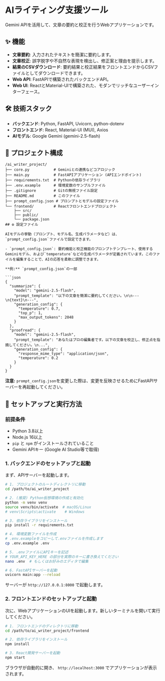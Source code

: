 # AIライティング支援ツール

Gemini APIを活用して、文章の要約と校正を行うWebアプリケーションです。

## ✨ 機能

- **文章要約**: 入力されたテキストを簡潔に要約します。
- **文章校正**: 誤字脱字や不自然な表現を検出し、修正案と理由を提示します。
- **結果のCSVダウンロード**: 要約結果と校正結果をフロントエンドからCSVファイルとしてダウンロードできます。
- **Web API**: FastAPIで構築されたバックエンドAPI。
- **Web UI**: ReactとMaterial-UIで構築された、モダンでリッチなユーザーインターフェース。

## 🛠️ 技術スタック

- **バックエンド**: Python, FastAPI, Uvicorn, python-dotenv
- **フロントエンド**: React, Material-UI (MUI), Axios
- **AIモデル**: Google Gemini (gemini-2.5-flash)

## 📂 プロジェクト構成

```
/ai_writer_project/
├── core.py           # Geminiとの連携などコアロジック
├── main.py           # FastAPIアプリケーション (APIエンドポイント)
├── requirements.txt  # Pythonの依存ライブラリ
├── .env.example      # 環境変数のサンプルファイル
├── .gitignore        # Gitの無視ファイル設定
├── README.md         # このファイル
├── prompt_config.json # プロンプトとモデルの設定ファイル
└── frontend/         # Reactフロントエンドプロジェクト
    ├── src/
    ├── public/
    └── package.json
## ⚙️ 設定ファイル

AIモデルの挙動（プロンプト、モデル名、生成パラメータなど）は、`prompt_config.json`ファイルで設定できます。

- `prompt_config.json`: 要約機能と校正機能のプロンプトテンプレート、使用するGeminiモデル、および`temperature`などの生成パラメータが定義されています。このファイルを編集することで、AIの応答を柔軟に調整できます。

**例:** `prompt_config.json`の一部

```json
{
  "summarize": {
    "model": "gemini-2.5-flash",
    "prompt_template": "以下の文章を簡潔に要約してください。\n\n---\n{text}\n---",
    "generation_config": {
      "temperature": 0.7,
      "top_p": 1,
      "max_output_tokens": 2048
    }
  },
  "proofread": {
    "model": "gemini-2.5-flash",
    "prompt_template": "あなたはプロの編集者です。以下の文章を校正し、修正点を指摘してください。\n...",
    "generation_config": {
      "response_mime_type": "application/json",
      "temperature": 0.2
    }
  }
}
```

**注意:** `prompt_config.json`を変更した際は、変更を反映させるためにFastAPIサーバーを再起動してください。

## 🚀 セットアップと実行方法


### 前提条件

- Python 3.8以上
- Node.js 16以上
- `pip` と `npm` がインストールされていること
- Gemini APIキー (Google AI Studio等で取得)

### 1. バックエンドのセットアップと起動

まず、APIサーバーを起動します。

```bash
# 1. プロジェクトのルートディレクトリに移動
cd /path/to/ai_writer_project

# 2. (推奨) Python仮想環境の作成と有効化
python -m venv venv
source venv/bin/activate  # macOS/Linux
# venv\Scripts\activate    # Windows

# 3. 依存ライブラリをインストール
pip install -r requirements.txt

# 4. 環境変数ファイルを作成
# .env.exampleをコピーして.envファイルを作成します
cp .env.example .env

# 5. .envファイルにAPIキーを記述
# YOUR_API_KEY_HERE の部分を実際のキーに書き換えてください
nano .env  # もしくはお好みのエディタで編集

# 6. FastAPIサーバーを起動
uvicorn main:app --reload
```

サーバーが `http://127.0.0.1:8000` で起動します。

### 2. フロントエンドのセットアップと起動

次に、WebアプリケーションのUIを起動します。新しいターミナルを開いて実行してください。

```bash
# 1. フロントエンドのディレクトリに移動
cd /path/to/ai_writer_project/frontend

# 2. 依存ライブラリをインストール
npm install

# 3. React開発サーバーを起動
npm start
```

ブラウザが自動的に開き、 `http://localhost:3000` でアプリケーションが表示されます。